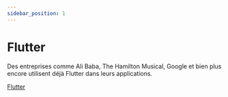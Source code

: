 ```yaml
---
sidebar_position: 1
---
```


# Flutter

Des entreprises comme Ali Baba, The Hamilton Musical, Google et bien plus encore utilisent déjà Flutter dans leurs applications.

[Flutter](https://flutter.dev)